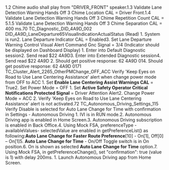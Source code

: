 1.2 Chime audio shall play from "DRIVER_FRONT" speaker.1.3 Validate Lane Detection Warning Hands Off 3 Chime Location CAL = Driver Front.1.4 Validate Lane Detection Warning Hands Off 3 Chime Repetition Count CAL = 5.1.5 Validate Lane Detection Warning Hands Off 3 Chime Separation CAL = 400 ms.70 TC_Diagnostic_DID_4A9D_002 DID_4A9D_LaneDeparture65VisualIndicationActualStatus (Read) 1. System is run2. Lane Departure Indicator CAL = Enabled3. Set Lane Departure Warning Control Visual Alert Command Gnc Signal = 3/4 (Indicator should be displayed on Dashboard Display) 1. Enter into Default Diagnostic session2. Send read $22 4A9D3. Enter into Extended Diagnostic session4. Send read $22 4A9D 2. Should get positive response: 62 4A9D 014. Should get positive response: 62 4A9D 0171 TC_Cluster_Alert_2265_OtherPMChange_OFF_ACC Verify 'Keep Eyes on Road to Use Lane Centering Assistance' alert when change power mode from OFF to ACC 1. Set **Enable Lane Centering Assist Warnings CAL** = True2. Set Power Mode = OFF 1. Set **Active Safety Operator Critical Notifications Protected Signal** = Driver Attention Alert2. Change Power Mode = ACC 2. Verify 'Keep Eyes on Road to Use Lane Centering Assistance' alert is not activated.72 TC_Autonomous_Driving_Settings_115 Verify Disable is selected for Auto Lane Change for Time with confirmation in Settings - Autonomous Driving 1. IVI is in RUN mode.2. Autonomous Driving app is enabled in Home Screen.3. Autonomous Driving subscription is enabled in Back Office.4. Using Mock FSA, preferenceType - availableValues- selectedValue are enabled in getPreferenceList() as following:**Auto Lane Change for Faster Route Preference**[10] - On[1], Off[0] – On[1]5. **Auto Lane Change for Time** - On/Off Toggle switch is in On position.6. On is shown as selected **Auto Lane Change for Time** option.7. Using Mock FSA, in getPreferenceChange(), set "confirmation": true (value is 1) with delay 200ms. 1. Launch Autonomous Driving app from Home Screen.